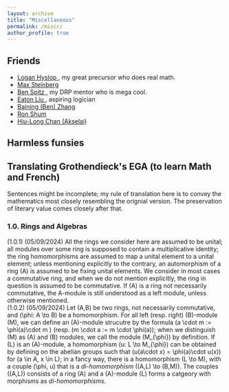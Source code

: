 ```yaml
---
layout: archive
title: "Miscellaneous"
permalink: /miscc/
author_profile: true
---
```

<link rel="stylesheet" href="https://cdn.jsdelivr.net/npm/katex@0.11.1/dist/katex.min.css" integrity="sha384-zB1R0rpPzHqg7Kpt0Aljp8JPLqbXI3bhnPWROx27a9N0Ll6ZP/+DiW/UqRcLbRjq" crossorigin="anonymous">
<script defer src="https://cdn.jsdelivr.net/npm/katex@0.11.1/dist/katex.min.js" integrity="sha384-y23I5Q6l+B6vatafAwxRu/0oK/79VlbSz7Q9aiSZUvyWYIYsd+qj+o24G5ZU2zJz" crossorigin="anonymous"></script>
<script defer src="https://cdn.jsdelivr.net/npm/katex@0.11.1/dist/contrib/auto-render.min.js" integrity="sha384-kWPLUVMOks5AQFrykwIup5lo0m3iMkkHrD0uJ4H5cjeGihAutqP0yW0J6dpFiVkI" crossorigin="anonymous" onload="renderMathInElement(document.body);"></script>

<div class="aside">
  
Friends
------
* <a href="https://loganhyslop.github.io"> Logan Hyslop </a>, my great precursor who does real math. <br>
* <a href="https://max.steinbergfour.com/"> Max Steinberg </a> <br>
* <a href="https://benspitz.com/"> Ben Spitz </a>, my DRP mentor who is mega cool. <br>
* <a href="https://amgminequality.github.io/"> Eaton Liu </a>, aspiring logician <br>
* <a href="http://bzhangbp.student.ust.hk/"> Baining (Ben) Zhang </a> <br>
* <a href= "https://teinc3.github.io/"> Ron Shum </a> <br>
* <a href= "https://akselai.github.io/"> Hiu-Long Chan (Akselai) </a> <br>

Harmless funsies 
------
## Translating Grothendieck's EGA (to learn Math and French) <br>
Sentences might be incomplete; my rule of translation here is to convey the mathematics most closely resembling the orignial version. The preservation of literary value comes closely after that. <br>

### 1.0. Rings and Algebras <br>
(1.0.1)  (05/09/2024) All the rings we consider here are assumed to be unital; all modules over some ring is supposed to contain a multiplicative identity; the ring homomorphisms are assumed to map a unital element to a unital element; unless mentioning explicitly to the contrary, an automorphism of a ring \(A\) is assumed to be fixing unital elements. We consider in most cases a commutative ring, and when we do not mention explicitly, the ring in question is assumed to be commutative. If \(A\) is a ring not necessarily commutative, the A-module is still understood as a left module, unless otherwise mentioned. <br>
(1.0.2) (05/09/2024) Let \(A,B\) be two rings, not necessarily commutative, and \(\phi: A \to B\) be a homomorphism. For all left (resp. right) \(B\)-module \(M\), we can define an \(A\)-module strucutre by the formula \(a \cdot m := \phi(a)\cdot m \) (resp. \(m \cdot a := m \cdot \phi(a)\); when we distinguish \(M\) as \(A\) and \(B\) modules, we call the module \(M_{\phi}\) by definition. If \(L\) is an \(A\)-module, a homomorphism \(u: L \to M_{\phi}\) can be obtained by defining on the abelian groups such that \(u(a\cdot x) = \phi(a)\cdot u(x)\) for \(a \in A, x \in L\); in a fancy way, there is a homomorphism \(L \to M\), with a couple  \(\phi, u\) that is a *di-homomorphism* \((A,L) \to (B,M)\). The couples \((A,L)\) consists of a ring \(A\) and a \(A\)-module \(L\) forms a catgeory with morphisms as *di-homomorphisms*.  
